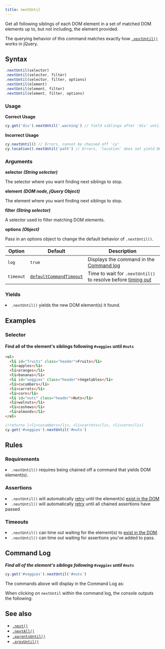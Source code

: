```yaml
---
title: nextUntil
---
```


Get all following siblings of each DOM element in a set of matched DOM elements up to, but not including, the element provided.

<Alert type="info">

The querying behavior of this command matches exactly how [`.nextUntil()`](http://api.jquery.com/nextUntil) works in jQuery.

</Alert>

## Syntax

```javascript
.nextUntil(selector)
.nextUntil(selector, filter)
.nextUntil(selector, filter, options)
.nextUntil(element)
.nextUntil(element, filter)
.nextUntil(element, filter, options)
```

### Usage

**<Icon name="check-circle" color="green"></Icon> Correct Usage**

```javascript
cy.get('div').nextUntil('.warning') // Yield siblings after 'div' until '.warning'
```

**<Icon name="exclamation-triangle" color="red"></Icon> Incorrect Usage**

```javascript
cy.nextUntil() // Errors, cannot be chained off 'cy'
cy.location().nextUntil('path') // Errors, 'location' does not yield DOM element
```

### Arguments

**<Icon name="angle-right"></Icon> selector** **_(String selector)_**

The selector where you want finding next siblings to stop.

**<Icon name="angle-right"></Icon> element** **_(DOM node, jQuery Object)_**

The element where you want finding next siblings to stop.

**<Icon name="angle-right"></Icon> filter** **_(String selector)_**

A selector used to filter matching DOM elements.

**<Icon name="angle-right"></Icon> options** **_(Object)_**

Pass in an options object to change the default behavior of `.nextUntil()`.

| Option    | Default                                                              | Description                                                                              |
| --------- | -------------------------------------------------------------------- | ---------------------------------------------------------------------------------------- |
| `log`     | `true`                                                               | Displays the command in the [Command log](/guides/core-concepts/test-runner#Command-Log) |
| `timeout` | [`defaultCommandTimeout`](/guides/references/configuration#Timeouts) | Time to wait for `.nextUntil()` to resolve before [timing out](#Timeouts)                |

### Yields [<Icon name="question-circle"/>](introduction-to-cypress#Subject-Management)

<List><li>`.nextUntil()` yields the new DOM element(s) it found.</li></List>

## Examples

### Selector

#### Find all of the element's siblings following `#veggies` until `#nuts`

```html
<ul>
  <li id="fruits" class="header">Fruits</li>
  <li>apples</li>
  <li>oranges</li>
  <li>bananas</li>
  <li id="veggies" class="header">Vegetables</li>
  <li>cucumbers</li>
  <li>carrots</li>
  <li>corn</li>
  <li id="nuts" class="header">Nuts</li>
  <li>walnuts</li>
  <li>cashews</li>
  <li>almonds</li>
</ul>
```

```javascript
//returns [<li>cucumbers</li>, <li>carrots</li>, <li>corn</li>]
cy.get('#veggies').nextUntil('#nuts')
```

## Rules

### Requirements [<Icon name="question-circle"/>](introduction-to-cypress#Chains-of-Commands)

<List><li>`.nextUntil()` requires being chained off a command that yields DOM element(s).</li></List>

### Assertions [<Icon name="question-circle"/>](introduction-to-cypress#Assertions)

<List><li>`.nextUntil()` will automatically [retry](/guides/core-concepts/retry-ability) until the element(s) [exist in the DOM](/guides/core-concepts/introduction-to-cypress#Default-Assertions)</li><li>`.nextUntil()` will automatically [retry](/guides/core-concepts/retry-ability) until all chained assertions have passed</li></List>

### Timeouts [<Icon name="question-circle"/>](introduction-to-cypress#Timeouts)

<List><li>`.nextUntil()` can time out waiting for the element(s) to [exist in the DOM](/guides/core-concepts/introduction-to-cypress#Default-Assertions).</li><li>`.nextUntil()` can time out waiting for assertions you've added to pass.</li></List>

## Command Log

**_Find all of the element's siblings following `#veggies` until `#nuts`_**

```javascript
cy.get('#veggies').nextUntil('#nuts')
```

The commands above will display in the Command Log as:

<DocsImage src="/img/api/nextuntil/find-next-elements-until-selector.png" alt="Command Log nextUntil" ></DocsImage>

When clicking on `nextUntil` within the command log, the console outputs the following:

<DocsImage src="/img/api/nextuntil/console-log-of-next-elements-until.png" alt="Console Log nextUntil" ></DocsImage>

## See also

- [`.next()`](/api/commands/next)
- [`.nextAll()`](/api/commands/nextall)
- [`.parentsUntil()`](/api/commands/parentsuntil)
- [`.prevUntil()`](/api/commands/prevuntil)

